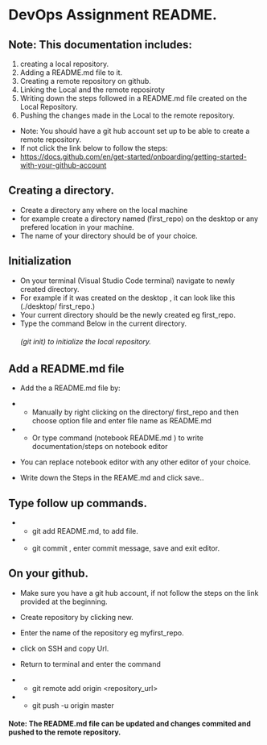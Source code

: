 # DevOps Assignment README.


## Note: This documentation  includes:
1. creating a local repository.
2. Adding a README.md file to it.
3. Creating a remote repository on github.
4. Linking the Local and the remote reposiroty
5. Writing down the steps followed in a README.md file created on the Local Repository.
5. Pushing the changes made in the Local to the remote repository.

- Note: You should have a git hub account set up to be able to create a remote repository.
- If not click the link below to follow the steps:
- https://docs.github.com/en/get-started/onboarding/getting-started-with-your-github-account


## Creating a directory.
- Create a directory any where on the local machine
- for example create a directory named (first_repo) on the desktop or any prefered location in your machine.
- The name of your directory should be of your choice.

## Initialization
- On your terminal (Visual Studio Code terminal) navigate to newly created directory.
- For example if it was created on the desktop , it can look like this (./desktop/ first_repo.)
- Your current directory should be the newly created eg first_repo.
- Type the command Below in the current directory.
   ###### (git init) to initialize the local repository.

## Add a README.md file
- Add the a README.md file by: 
- - Manually by right clicking on the directory/ first_repo and then choose option file and enter file name as README.md
- - Or type command (notebook README.md ) to write documentation/steps on notebook editor
- You can replace notebook editor with any other editor of your choice.

- Write down the Steps in the REAME.md and  click save..

## Type follow up commands.
- - git add README.md, to add file.     
- - git commit , enter commit message, save and exit editor.

## On your github.
- Make sure you have  a git hub account, if not follow the steps on the link provided at the beginning.

- Create repository by clicking new.
- Enter the name of the repository eg myfirst_repo.

- click on SSH and copy Url.

- Return to terminal and enter the command
 - - git remote add origin <repository_url>
 - - git push -u origin master

#### Note: The README.md file can be updated and changes commited and pushed to the remote repository.






